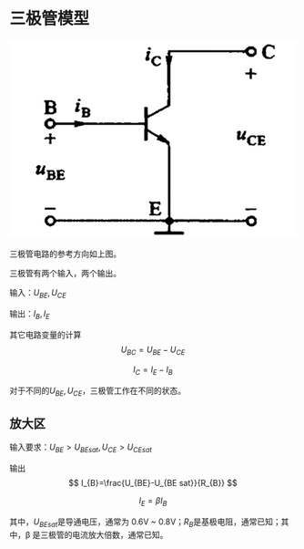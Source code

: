 # 三极管模型

![](PasteImage/2023-03-09-11-47-53.png)

三极管电路的参考方向如上图。

三极管有两个输入，两个输出。

输入：$U_{BE},U_{CE}$

输出：$I_{B},I_{E}$

其它电路变量的计算
$$U_{BC}=U_{BE}-U_{CE}$$

$$I_{C}=I_{E}-I_{B}$$


对于不同的$U_{BE},U_{CE}$，三极管工作在不同的状态。

## 放大区

输入要求：$U_{BE}>U_{BE sat},U_{CE}>U_{CE sat}$

输出
$$
I_{B}=\frac{U_{BE}-U_{BE sat}}{R_{B}}
$$

$$
I_{E}=\beta I_{B}
$$


其中，$U_{BE sat}$是导通电压，通常为 0.6V ~ 0.8V；$R_{B}$是基极电阻，通常已知；其中，β 是三极管的电流放大倍数，通常已知。